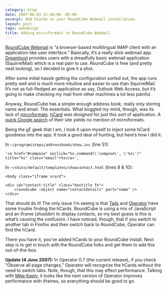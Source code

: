 ```yaml
---
category: blog
date: 2007-06-03 22:48:00 -05:00
excerpt: Add hCards to your RoundCube Webmail installation.
layout: post
tags: webdesign
title: Adding microformats to RoundCube Webmail
---
```


[RoundCube Webmail](http://roundcube.net/) is “a browser-based multilingual IMAP client with an application-like user interface.” Basically, it’s a really slick webmail app. [Dreamhost](http://www.dreamhost.com/) provides users with a dreadfully basic webmail application (SquirrelMail) which is a real pain to use. RoundCube is free (and pretty neat looking), so I decided to give it a shot.

After some initial hassle getting the configuration sorted out, the app runs pretty well and is much more intuitive and easier to use than SquirrelMail. It’s not as full-fledged an application as say, Outlook Web Access, but it’s going to make checking my mail from other machines a lot less painful.

Anyway, RoundCube has a simple enough address book, really only storing name and email. The essentials. What boggled my mind, though, was its lack of [microformats](http://microformats.org/). [hCard](http://microformats.org/wiki/hcard) _was designed_ for just this sort of application. A [quick Google search](http://www.google.com/search?q=microformat+site%3Aroundcube.net&ie=utf-8&oe=utf-8&aq=t&rls=org.mozilla:en-US:official&client=firefox-a) of their site yields no mention of microformats.

Being the <abbr title="microformat">µF</abbr> geek that I am, I took it upon myself to inject some hCard goodness into the app. It took a good deal of hunting, but here’s how I did it:

In `~/program/steps/addressbook/show.inc` (line 51):

	'<a href="#compose" onclick="%s.command(\'compose\', \'%s\')" title="%s" class="email">%s</a>',

In `~/skins/default/templates/showcontact.html` (lines 8 & 10):

	<body class="iframe vcard">

	<div id="contact-title" class="boxtitle fn">
	    <roundcube :object name="contactdetails" part="name" />
	</div>

That should do it! The only issue I’m seeing is that [Tails](https://addons.mozilla.org/en-US/firefox/addon/2240) and [Operator](https://addons.mozilla.org/en-US/firefox/addon/4106) have some trouble finding the hCards. RoundCube is using a mix of JavaScript and an iframe (_shudder_) to display contacts, so my best guess is this is what’s causing the confusion. I have noticed, though, that if you switch to another tab in Firefox and then switch back to RoundCube, Operator can find the hCard.

There you have it, you’ve added hCards to your RoundCube install. Next step is to get in touch with the RoundCube folks and get them to add this out-of-the-box.

**Update (4 June 2007):** In Operator 0.7 (the current release), if you check “Observe all page changes,” Operator will recognize the hCards without the need to switch tabs. Note, though, that this may effect performance. Talking with [Mike Kaply](http://www.kaply.com/weblog/), it looks like the next version of Operator improves performance with iframes, so everything should be good to go.